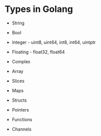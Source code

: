 # Types in Golang

- String
- Bool
- Integer - uint8, uint64, int8, int64, uintptr
- Floating - float32, float64
- Complex

- Array
- Slices
- Maps
- Structs
- Pointers

- Functions
- Channels
